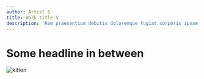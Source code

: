 ```yaml
---
author: Artist 6
title: Work title 5
description: 'Rem praesentium debitis doloremque fugiat corporis ipsam facilis'
---
```


# Some headline in between

![kitten](https://placekitten.com/900/950)
